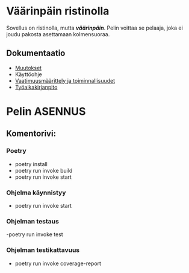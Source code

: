# Väärinpäin ristinolla

Sovellus on ristinolla, mutta ***väärinpäin***. Pelin voittaa se pelaaja,
joka ei joudu pakosta asettamaan kolmensuoraa.

## Dokumentaatio
- [Muutokset](https://github.com/hartonenolli/ot-harjoitustyo/blob/master/dokumentaatio/changelog.md)
- Käyttöohje
- [Vaatimuusmäärittely ja toiminnallisuudet](https://github.com/hartonenolli/ot-harjoitustyo/blob/master/dokumentaatio/vaatimusmaarittely.md)
- [Työaikakirjanpito](https://github.com/hartonenolli/ot-harjoitustyo/blob/master/dokumentaatio/tyoaikakirjanpito.md)

# Pelin ASENNUS
## Komentorivi:
### Poetry
- poetry install
- poetry run invoke build
- poetry run invoke start

### Ohjelma käynnistyy
- poetry run invoke start

### Ohjelman testaus
-poetry run invoke test

### Ohjelman testikattavuus
- poetry run invoke coverage-report
